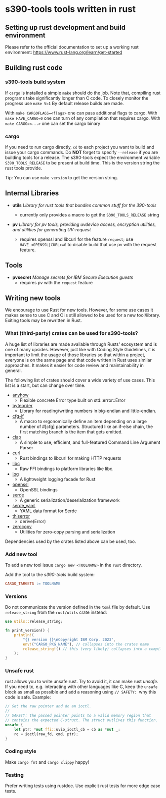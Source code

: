 # s390-tools tools written in rust

## Setting up rust development and build environment
Please refer to the official documentation to set up a working rust environment:
https://www.rust-lang.org/learn/get-started

## Building rust code
### s390-tools build system
If `cargo` is installed  a simple `make` should do the job. Note that,
compiling rust programs take significantly longer than C code. To closely
monitor the progress use `make V=1` By default release builds are made.

With `make CARGOFLAGS=<flags>` one can pass additional flags to cargo.
With `make HAVE_CARGO=0` one can turn of any compilation that requires cargo.
With `make CARGO=<...>` one can set the cargo binary

### cargo
If you need to run cargo directly, `cd` to each project you want to build and
issue your cargo commands. Do **NOT** forget to specify `--release` if you are
building tools for a release. The s390-tools expect the environment variable
`S390_TOOLS_RELEASE` to be present at build time. This is the version string the
rust tools provide.

Tip: You can use `make version` to get the version string.

## Internal Libraries
* __utils__ _Library for rust tools that bundles common stuff for the 390-tools_
	* currently only provides a macro to get the `S390_TOOLS_RELEASE` string

* __pv__ _Library for pv tools, providing uvdevice access, encryption utilities, and utilities for generating UV-request_
	* requires openssl and libcurl for the feature `request`; use `HAVE_<OPENSSL|CURL>=0` to
	  disable build that use pv with the request feature.


## Tools
* __pvsecret__ _Manage secrets for IBM Secure Execution guests_
	* requires pv with the `request` feature

## Writing new tools
We encourage to use Rust for new tools. However, for some use cases it makes
sense to use C and C is still allowed to be used for a new tool/library.
Exiting tools may be rewritten in Rust.

### What (third-party) crates can be used for s390-tools?
A huge list of libraries are made available through Rusts' ecosystem and is one
of many upsides. However, just like with Coding Style Guidelines, it is
important to limit the usage of those libraries so that within a project,
everyone is on the same page and that code written in Rust uses similar
approaches. It makes it easier for code review and maintainability in general.

The following list of crates should cover a wide variety of use cases. This list
is a start, but can change over time.

* [anyhow](https://crates.io/crates/anyhow)
    * Flexible concrete Error type built on std::error::Error
* [byteorder](https://crates.io/crates/byteorder)
    * Library for reading/writing numbers in big-endian and little-endian.
* [cfg-if](https://crates.io/crates/cfg-if)
    * A macro to ergonomically define an item depending on a large number of
      #[cfg] parameters. Structured like an if-else chain, the first matching
      branch is the item that gets emitted.
* [clap](https://crates.io/crates/clap)
    * A simple to use, efficient, and full-featured Command Line Argument Parser
* [curl](https://crates.io/crates/curl)
    * Rust bindings to libcurl for making HTTP requests
* [libc](https://crates.io/crates/libc)
    * Raw FFI bindings to platform libraries like libc.
* [log](https://crates.io/crates/log)
    * A lightweight logging facade for Rust
* [openssl](https://crates.io/crates/openssl)
    * OpenSSL bindings
* [serde](https://crates.io/crates/serde)
    * A generic serialization/deserialization framework
* [serde_yaml](https://crates.io/crates/serde_yaml)
    * YAML data format for Serde
* [thiserror](https://crates.io/crates/thiserror)
    * derive(Error)
* [zerocopy](https://crates.io/crates/zerocopy)
    * Utilities for zero-copy parsing and serialization

Dependencies used by the crates listed above can be used, too.

### Add new tool
To add a new tool issue `cargo new <TOOLNAME>` in the `rust` directory.

Add the tool to the _s390-tools_ build system:
```Makefile
CARGO_TARGETS := TOOLNAME
```

### Versions
Do not communicate the version defined in the `toml` file by default. Use
`release_string` from the `rust/utils` crate instead:

```rust
use utils::release_string;

fn print_version() {
    println!(
        "{} version {}\nCopyright IBM Corp. 2023",
        env!("CARGO_PKG_NAME"), // collapses into the crates name
        release_string!() // this (very likely) collapses into a compile time constant
    );
}
```

### Unsafe rust
rust allows you to write unsafe rust. Try to avoid it, it can make rust
_unsafe_.  If you need to, e.g. interacting with other languages like C, keep
the `unsafe` block as small as possible and add a reasoning using `// SAFETY:
`why this code is safe. Example:

```rust
// Get the raw pointer and do an ioctl.
//
// SAFETY: the passed pointer points to a valid memory region that
// contains the expected C-struct. The struct outlives this function.
unsafe {
    let ptr: *mut ffi::uvio_ioctl_cb = cb as *mut _;
    rc = ioctl(raw_fd, cmd, ptr);
}
```

### Coding style
Make `cargo fmt` and `cargo clippy` happy!

### Testing
Prefer writing tests using rustdoc. Use explicit rust tests for more edge case tests.
